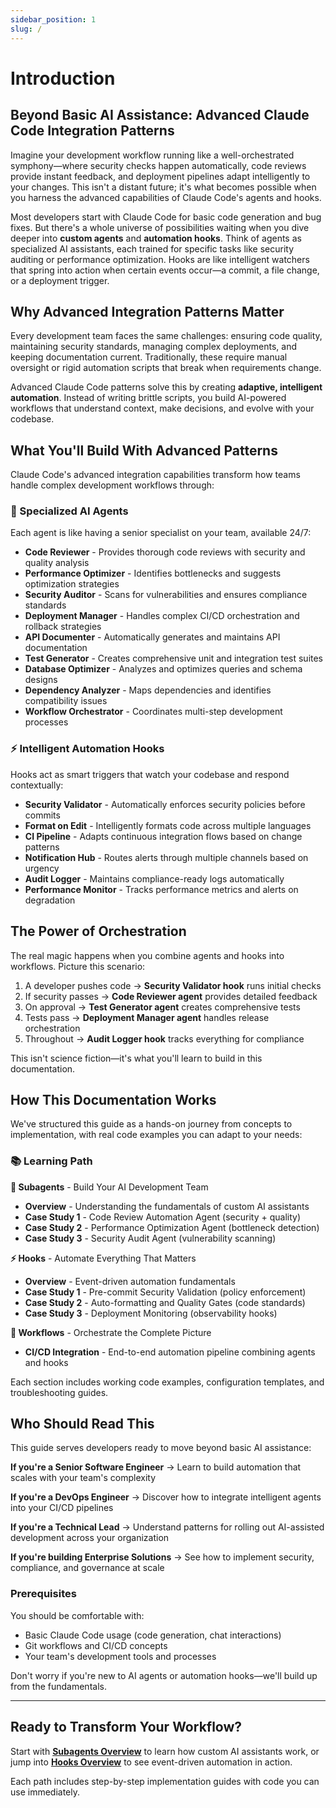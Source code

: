 ```yaml
---
sidebar_position: 1
slug: /
---
```


# Introduction

## Beyond Basic AI Assistance: Advanced Claude Code Integration Patterns

Imagine your development workflow running like a well-orchestrated symphony—where security checks happen automatically, code reviews provide instant feedback, and deployment pipelines adapt intelligently to your changes. This isn't a distant future; it's what becomes possible when you harness the advanced capabilities of Claude Code's agents and hooks.

Most developers start with Claude Code for basic code generation and bug fixes. But there's a whole universe of possibilities waiting when you dive deeper into **custom agents** and **automation hooks**. Think of agents as specialized AI assistants, each trained for specific tasks like security auditing or performance optimization. Hooks are like intelligent watchers that spring into action when certain events occur—a commit, a file change, or a deployment trigger.

## Why Advanced Integration Patterns Matter

Every development team faces the same challenges: ensuring code quality, maintaining security standards, managing complex deployments, and keeping documentation current. Traditionally, these require manual oversight or rigid automation scripts that break when requirements change.

Advanced Claude Code patterns solve this by creating **adaptive, intelligent automation**. Instead of writing brittle scripts, you build AI-powered workflows that understand context, make decisions, and evolve with your codebase.

## What You'll Build With Advanced Patterns

Claude Code's advanced integration capabilities transform how teams handle complex development workflows through:

### 🤖 Specialized AI Agents

Each agent is like having a senior specialist on your team, available 24/7:

- **Code Reviewer** - Provides thorough code reviews with security and quality analysis
- **Performance Optimizer** - Identifies bottlenecks and suggests optimization strategies
- **Security Auditor** - Scans for vulnerabilities and ensures compliance standards
- **Deployment Manager** - Handles complex CI/CD orchestration and rollback strategies
- **API Documenter** - Automatically generates and maintains API documentation
- **Test Generator** - Creates comprehensive unit and integration test suites
- **Database Optimizer** - Analyzes and optimizes queries and schema designs
- **Dependency Analyzer** - Maps dependencies and identifies compatibility issues
- **Workflow Orchestrator** - Coordinates multi-step development processes

### ⚡ Intelligent Automation Hooks

Hooks act as smart triggers that watch your codebase and respond contextually:

- **Security Validator** - Automatically enforces security policies before commits
- **Format on Edit** - Intelligently formats code across multiple languages
- **CI Pipeline** - Adapts continuous integration flows based on change patterns
- **Notification Hub** - Routes alerts through multiple channels based on urgency
- **Audit Logger** - Maintains compliance-ready logs automatically
- **Performance Monitor** - Tracks performance metrics and alerts on degradation

## The Power of Orchestration

The real magic happens when you combine agents and hooks into workflows. Picture this scenario:

1. A developer pushes code → **Security Validator hook** runs initial checks
2. If security passes → **Code Reviewer agent** provides detailed feedback
3. On approval → **Test Generator agent** creates comprehensive tests
4. Tests pass → **Deployment Manager agent** handles release orchestration
5. Throughout → **Audit Logger hook** tracks everything for compliance

This isn't science fiction—it's what you'll learn to build in this documentation.

## How This Documentation Works

We've structured this guide as a hands-on journey from concepts to implementation, with real code examples you can adapt to your needs:

### 📚 **Learning Path**

**🚀 Subagents** - Build Your AI Development Team
- **Overview** - Understanding the fundamentals of custom AI assistants
- **Case Study 1** - Code Review Automation Agent (security + quality)
- **Case Study 2** - Performance Optimization Agent (bottleneck detection)
- **Case Study 3** - Security Audit Agent (vulnerability scanning)

**⚡ Hooks** - Automate Everything That Matters
- **Overview** - Event-driven automation fundamentals
- **Case Study 1** - Pre-commit Security Validation (policy enforcement)
- **Case Study 2** - Auto-formatting and Quality Gates (code standards)
- **Case Study 3** - Deployment Monitoring (observability hooks)

**🔄 Workflows** - Orchestrate the Complete Picture
- **CI/CD Integration** - End-to-end automation pipeline combining agents and hooks

Each section includes working code examples, configuration templates, and troubleshooting guides.

## Who Should Read This

This guide serves developers ready to move beyond basic AI assistance:

**If you're a Senior Software Engineer** → Learn to build automation that scales with your team's complexity

**If you're a DevOps Engineer** → Discover how to integrate intelligent agents into your CI/CD pipelines

**If you're a Technical Lead** → Understand patterns for rolling out AI-assisted development across your organization

**If you're building Enterprise Solutions** → See how to implement security, compliance, and governance at scale

### Prerequisites

You should be comfortable with:
- Basic Claude Code usage (code generation, chat interactions)
- Git workflows and CI/CD concepts
- Your team's development tools and processes

Don't worry if you're new to AI agents or automation hooks—we'll build up from the fundamentals.

---

## Ready to Transform Your Workflow?

Start with [**Subagents Overview**](/docs/subagents/overview) to learn how custom AI assistants work, or jump into [**Hooks Overview**](/docs/hooks/overview) to see event-driven automation in action.

Each path includes step-by-step implementation guides with code you can use immediately.